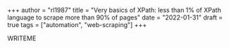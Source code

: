 +++
author = "rl1987"
title = "Very basics of XPath: less than 1% of XPath language to scrape more than 90% of pages"
date = "2022-01-31"
draft = true
tags = ["automation", "web-scraping"]
+++

WRITEME


